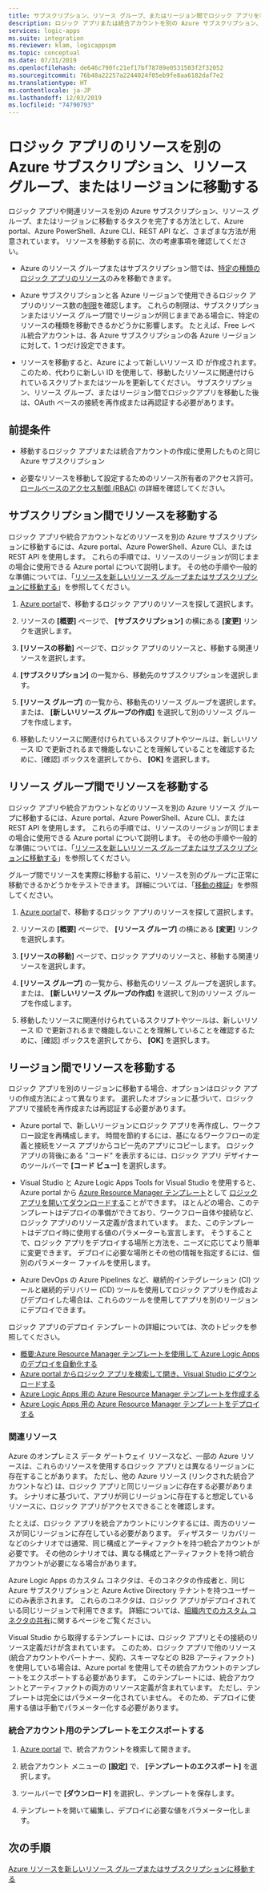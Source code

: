 ```yaml
---
title: サブスクリプション、リソース グループ、またはリージョン間でロジック アプリを移動する
description: ロジック アプリまたは統合アカウントを別の Azure サブスクリプション、リソース グループ、または場所 (リージョン) に移行する
services: logic-apps
ms.suite: integration
ms.reviewer: klam, logicappspm
ms.topic: conceptual
ms.date: 07/31/2019
ms.openlocfilehash: de646c790fc21ef17bf78789e0531503f2f32052
ms.sourcegitcommit: 76b48a22257a2244024f05eb9fe8aa6182daf7e2
ms.translationtype: HT
ms.contentlocale: ja-JP
ms.lasthandoff: 12/03/2019
ms.locfileid: "74790793"
---
```

# <a name="move-logic-app-resources-to-other-azure-subscriptions-resource-groups-or-regions"></a>ロジック アプリのリソースを別の Azure サブスクリプション、リソース グループ、またはリージョンに移動する

ロジック アプリや関連リソースを別の Azure サブスクリプション、リソース グループ、またはリージョンに移動するタスクを完了する方法として、Azure portal、Azure PowerShell、Azure CLI、REST API など、さまざまな方法が用意されています。 リソースを移動する前に、次の考慮事項を確認してください。 

* Azure のリソース グループまたはサブスクリプション間では、[特定の種類のロジック アプリのリソース](../azure-resource-manager/move-support-resources.md#microsoftlogic)のみを移動できます。

* Azure サブスクリプションと各 Azure リージョンで使用できるロジック アプリのリソース数の[制限](../logic-apps/logic-apps-limits-and-config.md)を確認します。 これらの制限は、サブスクリプションまたはリソース グループ間でリージョンが同じままである場合に、特定のリソースの種類を移動できるかどうかに影響します。 たとえば、Free レベル統合アカウントは、各 Azure サブスクリプションの各 Azure リージョンに対して、1 つだけ設定できます。

* リソースを移動すると、Azure によって新しいリソース ID が作成されます。 このため、代わりに新しい ID を使用して、移動したリソースに関連付けられているスクリプトまたはツールを更新してください。 サブスクリプション、リソース グループ、またはリージョン間でロジックアプリを移動した後は、OAuth ベースの接続を再作成または再認証する必要があります。

## <a name="prerequisites"></a>前提条件

* 移動するロジック アプリまたは統合アカウントの作成に使用したものと同じ Azure サブスクリプション

* 必要なリソースを移動して設定するためのリソース所有者のアクセス許可。 [ロールベースのアクセス制御 (RBAC)](../role-based-access-control/built-in-roles.md#owner) の詳細を確認してください。

<a name="move-subscription"></a>

## <a name="move-resources-between-subscriptions"></a>サブスクリプション間でリソースを移動する

ロジック アプリや統合アカウントなどのリソースを別の Azure サブスクリプションに移動するには、Azure portal、Azure PowerShell、Azure CLI、または REST API を使用します。 これらの手順では、リソースのリージョンが同じままの場合に使用できる Azure portal について説明します。 その他の手順や一般的な準備については、「[リソースを新しいリソース グループまたはサブスクリプションに移動する](../azure-resource-manager/resource-group-move-resources.md)」を参照してください。

1. [Azure portal](https://portal.azure.com)で、移動するロジック アプリのリソースを探して選択します。

1. リソースの **[概要]** ページで、 **[サブスクリプション]** の横にある **[変更]** リンクを選択します。

1. **[リソースの移動]** ページで、ロジック アプリのリソースと、移動する関連リソースを選択します。

1. **[サブスクリプション]** の一覧から、移動先のサブスクリプションを選択します。

1. **[リソース グループ]** の一覧から、移動先のリソース グループを選択します。 または、 **[新しいリソース グループの作成]** を選択して別のリソース グループを作成します。

1. 移動したリソースに関連付けられているスクリプトやツールは、新しいリソース ID で更新されるまで機能しないことを理解していることを確認するために、[確認] ボックスを選択してから、 **[OK]** を選択します。

<a name="move-resource-group"></a>

## <a name="move-resources-between-resource-groups"></a>リソース グループ間でリソースを移動する

ロジック アプリや統合アカウントなどのリソースを別の Azure リソース グループに移動するには、Azure portal、Azure PowerShell、Azure CLI、または REST API を使用します。 これらの手順では、リソースのリージョンが同じままの場合に使用できる Azure portal について説明します。 その他の手順や一般的な準備については、「[リソースを新しいリソース グループまたはサブスクリプションに移動する](../azure-resource-manager/resource-group-move-resources.md)」を参照してください。

グループ間でリソースを実際に移動する前に、リソースを別のグループに正常に移動できるかどうかをテストできます。 詳細については、「[移動の検証](../azure-resource-manager/resource-group-move-resources.md#validate-move)」を参照してください。

1. [Azure portal](https://portal.azure.com)で、移動するロジック アプリのリソースを探して選択します。

1. リソースの **[概要]** ページで、 **[リソース グループ]** の横にある **[変更]** リンクを選択します。

1. **[リソースの移動]** ページで、ロジック アプリのリソースと、移動する関連リソースを選択します。

1. **[リソース グループ]** の一覧から、移動先のリソース グループを選択します。 または、 **[新しいリソース グループの作成]** を選択して別のリソース グループを作成します。

1. 移動したリソースに関連付けられているスクリプトやツールは、新しいリソース ID で更新されるまで機能しないことを理解していることを確認するために、[確認] ボックスを選択してから、 **[OK]** を選択します。

<a name="move-location"></a>

## <a name="move-resources-between-regions"></a>リージョン間でリソースを移動する

ロジック アプリを別のリージョンに移動する場合、オプションはロジック アプリの作成方法によって異なります。 選択したオプションに基づいて、ロジック アプリで接続を再作成または再認証する必要があります。

* Azure portal で、新しいリージョンにロジック アプリを再作成し、ワークフロー設定を再構成します。 時間を節約するには、基になるワークフローの定義と接続をソース アプリからコピー先のアプリにコピーします。 ロジック アプリの背後にある "コード" を表示するには、ロジック アプリ デザイナーのツールバーで **[コード ビュー]** を選択します。

* Visual Studio と Azure Logic Apps Tools for Visual Studio を使用すると、Azure portal から [Azure Resource Manager テンプレート](../logic-apps/logic-apps-azure-resource-manager-templates-overview.md)として [ロジック アプリを開いてダウンロードする](../logic-apps/manage-logic-apps-with-visual-studio.md)ことができます。 ほとんどの場合、このテンプレートはデプロイの準備ができており、ワークフロー自体や接続など、ロジック アプリのリソース定義が含まれています。 また、このテンプレートはデプロイ時に使用する値のパラメーターも宣言します。 そうすることで、ロジック アプリをデプロイする場所と方法を、ニーズに応じてより簡単に変更できます。 デプロイに必要な場所とその他の情報を指定するには、個別のパラメーター ファイルを使用します。

* Azure DevOps の Azure Pipelines など、継続的インテグレーション (CI) ツールと継続的デリバリー (CD) ツールを使用してロジック アプリを作成およびデプロイした場合は、これらのツールを使用してアプリを別のリージョンにデプロイできます。

ロジック アプリのデプロイ テンプレートの詳細については、次のトピックを参照してください。

* [概要:Azure Resource Manager テンプレートを使用して Azure Logic Apps のデプロイを自動化する](../logic-apps/logic-apps-azure-resource-manager-templates-overview.md)
* [Azure portal からロジック アプリを検索して開き、Visual Studio にダウンロードする](../logic-apps/manage-logic-apps-with-visual-studio.md)
* [Azure Logic Apps 用の Azure Resource Manager テンプレートを作成する](../logic-apps/logic-apps-create-azure-resource-manager-templates.md)
* [Azure Logic Apps 用の Azure Resource Manager テンプレートをデプロイする](../logic-apps/logic-apps-deploy-azure-resource-manager-templates.md)

### <a name="related-resources"></a>関連リソース

Azure のオンプレミス データ ゲートウェイ リソースなど、一部の Azure リソースは、これらのリソースを使用するロジック アプリとは異なるリージョンに存在することがあります。 ただし、他の Azure リソース (リンクされた統合アカウントなど) は、ロジック アプリと同じリージョンに存在する必要があります。 シナリオに基づいて、アプリが同じリージョンに存在すると想定しているリソースに、ロジック アプリがアクセスできることを確認します。

たとえば、ロジック アプリを統合アカウントにリンクするには、両方のリソースが同じリージョンに存在している必要があります。 ディザスター リカバリーなどのシナリオでは通常、同じ構成とアーティファクトを持つ統合アカウントが必要です。 その他のシナリオでは、異なる構成とアーティファクトを持つ統合アカウントが必要になる場合があります。

Azure Logic Apps のカスタム コネクタは、そのコネクタの作成者と、同じ Azure サブスクリプションと Azure Active Directory テナントを持つユーザーにのみ表示されます。 これらのコネクタは、ロジック アプリがデプロイされている同じリージョンで利用できます。 詳細については、[組織内でのカスタム コネクタの共有](https://docs.microsoft.com/connectors/custom-connectors/share)に関するページをご覧ください。

Visual Studio から取得するテンプレートには、ロジック アプリとその接続のリソース定義だけが含まれています。 このため、ロジック アプリで他のリソース (統合アカウントやパートナー、契約、スキーマなどの B2B アーティファクト) を使用している場合は、Azure portal を使用してその統合アカウントのテンプレートをエクスポートする必要があります。 このテンプレートには、統合アカウントとアーティファクトの両方のリソース定義が含まれています。 ただし、テンプレートは完全にはパラメーター化されていません。 そのため、デプロイに使用する値は手動でパラメーター化する必要があります。

### <a name="export-templates-for-integration-accounts"></a>統合アカウント用のテンプレートをエクスポートする

1. [Azure portal](https://portal.azure.com) で、統合アカウントを検索して開きます。

1. 統合アカウント メニューの **[設定]** で、 **[テンプレートのエクスポート]** を選択します。

1. ツールバーで **[ダウンロード]** を選択し、テンプレートを保存します。

1. テンプレートを開いて編集し、デプロイに必要な値をパラメーター化します。

## <a name="next-steps"></a>次の手順

[Azure リソースを新しいリソース グループまたはサブスクリプションに移動する](../azure-resource-manager/resource-group-move-resources.md)